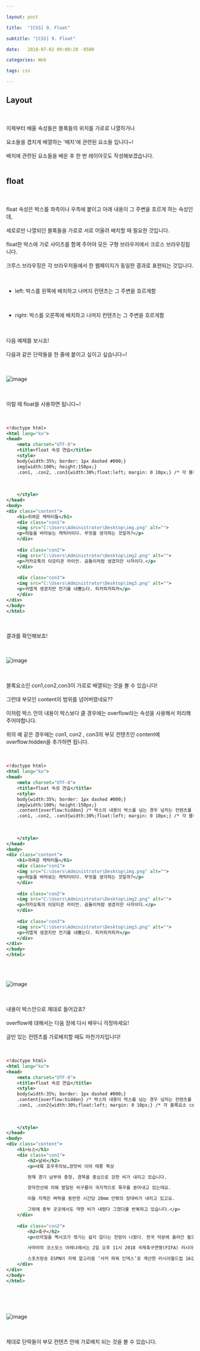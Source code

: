 ```yaml
---

layout: post

title:  "[CSS] 9. Float"

subtitle: "[CSS] 9. Float"

date:   2018-07-02 09:00:20 -0500

categories: Web

tags: css

---
```


## Layout

<br>
<br>
이제부터 배울 속성들은 블록들의 위치를 가로로 나열하거나 
<br>
<br>
요소들을 겹치게 배열하는 '배치'에 관련된 요소들 입니다~!
<br>
<br>
배치에 관련된 요소들을 배운 후 한 번 레이아웃도 작성해보겠습니다.
<br>
<br>

## float

<br>
<br>
float 속성은 박스를 좌측이나 우측에 붙이고 아래 내용이 그 주변을 흐르게 하는 속성인데,
<br>
<br>
세로로만 나열되던 블록들을 가로로 서로 어울려 배치할 때 필요한 것입니다.
<br>
<br>
float한 박스에 가로 사이즈를 함께 주어야 모든 구형 브라우저에서 크로스 브라우징됩니다.
<br>
<br>
크루스 브라우징은 각 브라우저들에서 한 웹페이지가 동일한 결과로 표현되는 것입니다.
<br>
<br>
<br>

- left: 박스를 왼쪽에 배치하고 나머지 컨텐츠는 그 주변을 흐르게함

<br>

- right: 박스를 오른쪽에 배치하고 나머지 컨텐츠는 그 주변을 흐르게함

<br>
<br>
다음 예제를 보시죠!
<br>
<br>
다음과 같은 단락들을 한 줄에 붙이고 싶이고 싶습니다~!
<br>
<br>
<br>

![image](/image/CSS_image/css_image_36.png)
	
<br>
<br>
이럴 때 float을 사용하면 됩니다~!
<br>
<br>
<br>

```xml
<!doctype html>
<html lang="ko">
<head>
	<meta charset="UTF-8">
	<title>float 속성 연습</title>
	<style>
	body{width:35%; border: 1px dashed #000;}
	img{width:100%; height:150px;}
	.con1, .con2, .con3{width:30%;float:left; margin: 0 10px;} /* 각 블록요소 con1, con2, con3을 왼쪽부터 차례로 배치 */
	
		
		
	</style>
</head>
<body>
<div class="content">
	<h1>귀여운 캐릭터들</h1>
	<div class="con1">
	<img src="C:\Users\Administrator\Desktop\img.png" alt="">
	<p>하늘을 바라보는 캐릭터이다. 무엇을 생각하는 것일까?</p>
	</div>
	
	<div class="con2">
	<img src="C:\Users\Administrator\Desktop\img2.png" alt="">
	<p>카카오톡의 이모티콘 라이언. 곰돌이처럼 생겼지만 사자이다.</p>
	</div>
	
	<div class="con3">
	<img src="C:\Users\Administrator\Desktop\img3.png" alt="">
	<p>귀엽게 생겼지만 전기를 내뿜는다. 피카피카피카</p>
	</div>
</div>
</body>
</html>
```

<br>
<br>
결과를 확인해보죠!
<br>
<br>
<br>

![image](/image/CSS_image/css_image_33.png)

<br>
<br>
블록요소인 con1,con2,con3이 가로로 배열되는 것을 볼 수 있습니다!
<br>
<br>
그런데 부모인 content의 범위를 넘어버렸네요??
<br>
<br>
이처럼 박스 안의 내용이 박스보다 클 경우에는 overflow라는 속성을 사용해서 처리해주어야합니다.
<br>
<br>
위의 예 같은 경우에는 con1, con2 , con3의 부모 컨텐츠인 content에 overflow:hidden을 추가하면 됩니다.
<br>
<br>
<br>

```xml
<!doctype html>
<html lang="ko">
<head>
	<meta charset="UTF-8">
	<title>float 속성 연습</title>
	<style>
	body{width:35%; border: 1px dashed #000;}
	img{width:100%; height:150px;}
	.content{overflow:hidden} /* 박스의 내용이 박스를 넘는 경우 넘치는 컨텐츠를 숨김 */
	.con1, .con2, .con3{width:30%;float:left; margin: 0 10px;} /* 각 블록요소 con1, con2, con3을 왼쪽부터 차례로 배치 */
	
		
		
	</style>
</head>
<body>
<div class="content">
	<h1>귀여운 캐릭터들</h1>
	<div class="con1">
	<img src="C:\Users\Administrator\Desktop\img.png" alt="">
	<p>하늘을 바라보는 캐릭터이다. 무엇을 생각하는 것일까?</p>
	</div>
	
	<div class="con2">
	<img src="C:\Users\Administrator\Desktop\img2.png" alt="">
	<p>카카오톡의 이모티콘 라이언. 곰돌이처럼 생겼지만 사자이다.</p>
	</div>
	
	<div class="con3">
	<img src="C:\Users\Administrator\Desktop\img3.png" alt="">
	<p>귀엽게 생겼지만 전기를 내뿜는다. 피카피카피카</p>
	</div>
</div>
</body>
</html>
```

<br>
<br>

![image](/image/CSS_image/css_image_34.png)

<br>
<br>
내용이 박스안으로 제대로 들어갔죠?
<br>
<br>
overflow에 대해서는 다음 장에 다시 배우니 걱정마세요!
<br>
<br>
글만 있는 컨텐츠를 가로배치할 때도 마찬가지입니다!
<br>
<br>
<br>

```xml
<!doctype html>
<html lang="ko">
<head>
	<meta charset="UTF-8">
	<title>float 속성 연습</title>
	<style>
	body{width:35%; border: 1px dashed #000;}
	.content{overflow:hidden} /* 박스의 내용이 박스를 넘는 경우 넘치는 컨텐츠를 숨김 */
	.con1, .con2{width:30%;float:left; margin: 0 10px;} /* 각 블록요소 con1, con2을 왼쪽부터 차례로 배치 */
	
		
		
	</style>
</head>
<body>
<div class="content">
	<h1>뉴스</h1>
	<div class="con1">
		<h2>날씨</h2>
		<p>내륙 호우주의보…장맛비 이어 태풍 북상

		현재 경기 남부와 충청, 경북을 중심으로 강한 비가 내리고 있습니다.

		장마전선에 의해 발달된 비구름이 국지적으로 폭우를 쏟아내고 있는데요.

		이들 지역은 벼락을 동반한 시간당 20mm 안팎의 장대비가 내리고 있고요.

		그밖에 중부 곳곳에서도 약한 비가 내렸다 그쳤다를 반복하고 있습니다.</p>
	</div>
	
	<div class="con2">
		<h2>축구</h2>
		<p>브라질을 멕시코가 꺾기는 쉽지 않다는 전망이 나왔다. 한국 덕분에 올라간 월드컵 16강 얘기다.

		사마라의 코스모스 아레나에서는 2일 오후 11시 2018 국제축구연맹(FIFA) 러시아월드컵 16강전 브라질-멕시코가 열린다.

		스포츠방송 ESPN이 자체 알고리즘 ‘사커 파워 인덱스’로 계산한 러시아월드컵 16강 승률은 브라질 82%-멕시코 18%다.</p>
	</div>
</div>
</body>
</html>
```

<br>
<br>
<br>

![image](/image/CSS_image/css_image_35.png)

<br>
<br>
제대로 단락들이 부모 컨텐츠 안에 가로배치 되는 것을 볼 수 있습니다.
